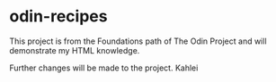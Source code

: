 # odin-recipes

This project is from the Foundations path of The Odin Project and will demonstrate my HTML knowledge. 

Further changes will be made to the project.
Kahlei
